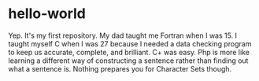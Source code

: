 # hello-world
Yep.  It's my first repository.
My dad taught me Fortran when I was 15.  I taught myself C when I was 27 because I needed a data checking program to keep us accurate, complete, and brilliant.  C+ was easy.  Php is more like learning a different way of constructing a sentence rather than finding out what a sentence is.  Nothing prepares you for Character Sets though.

